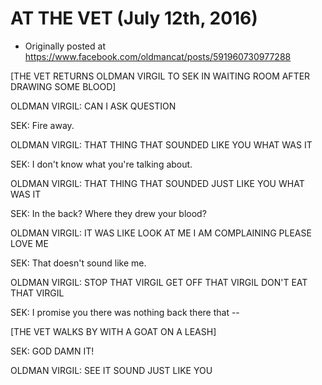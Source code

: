# AT THE VET (July 12th, 2016)

 * Originally posted at https://www.facebook.com/oldmancat/posts/591960730977288

[THE VET RETURNS OLDMAN VIRGIL TO SEK IN WAITING ROOM AFTER DRAWING SOME BLOOD]

OLDMAN VIRGIL: CAN I ASK QUESTION

SEK: Fire away.

OLDMAN VIRGIL: THAT THING THAT SOUNDED LIKE YOU WHAT WAS IT

SEK: I don't know what you're talking about.

OLDMAN VIRGIL: THAT THING THAT SOUNDED JUST LIKE YOU WHAT WAS IT

SEK: In the back? Where they drew your blood?

OLDMAN VIRGIL: IT WAS LIKE LOOK AT ME I AM COMPLAINING PLEASE LOVE ME

SEK: That doesn't sound like me.

OLDMAN VIRGIL: STOP THAT VIRGIL GET OFF THAT VIRGIL DON'T EAT THAT VIRGIL

SEK: I promise you there was nothing back there that --

[THE VET WALKS BY WITH A GOAT ON A LEASH]

SEK: GOD DAMN IT!

OLDMAN VIRGIL: SEE IT SOUND JUST LIKE YOU

